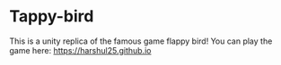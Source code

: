 # Tappy-bird
This is a unity replica of the famous game flappy bird! You can play the game here: https://harshul25.github.io

